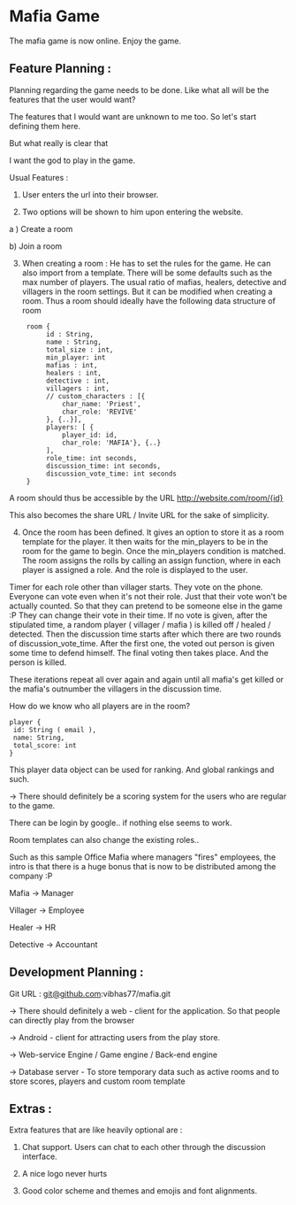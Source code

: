 # Mafia Game
The mafia game is now online. Enjoy the game.

## Feature Planning :

Planning regarding the game needs to be done. Like what all will be the features that the user would want?

The features that I would want are unknown to me too. So let's start defining them here.

But what really is clear that

I want the god to play in the game.

Usual Features :

1) User enters the url into their browser.

2) Two options will be shown to him upon entering the website.

a ) Create a room

b) Join a room

3) When creating a room : He has to set the rules for the game. He can also import from a template. There will be some defaults such as the max number of players. The usual ratio of mafias, healers, detective and villagers in the room settings. But it can be modified when creating a room. Thus a room should ideally have the following data structure of room

        room {
             id : String,
             name : String,
             total_size : int,
             min_player: int
             mafias : int,
             healers : int,
             detective : int,
             villagers : int,
             // custom_characters : [{
                 char_name: 'Priest',
                 char_role: 'REVIVE'
             }, {..}],
             players: [ {
                 player_id: id,
                 char_role: 'MAFIA'}, {..}
             ],
             role_time: int seconds,
             discussion_time: int seconds,
             discussion_vote_time: int seconds
        }

A room should thus be accessible by the URL http://website.com/room/{id}

This also becomes the share URL / Invite URL for the sake of simplicity.


4) Once the room has been defined. It gives an option to store it as a room template for the player. It then waits for the min_players to be in the room for the game to begin. Once the min_players condition is matched. The room assigns the rolls by calling an assign function, where in each player is assigned a role. And the role is displayed to the user.

Timer for each role other than villager starts. They vote on the phone.
Everyone can vote even when it's not their role. Just that their vote won't be actually counted. So that they can pretend to be someone else in the game :P
They can change their vote in their time. If no vote is given, after the stipulated time, a random player ( villager / mafia ) is killed off / healed / detected.
Then the discussion time starts after which there are two rounds of discussion_vote_time. After the first one, the voted out person is given some time to defend himself.
The final voting then takes place. And the person is killed.

These iterations repeat all over again and again until all mafia's get killed or the mafia's outnumber the villagers in the discussion time.

How do we know who all players are in the room?

    player {
     id: String ( email ),
     name: String,
     total_score: int
    }  

This player data object can be used for ranking. And global rankings and such.

-> There should definitely be a scoring system for the users who are regular to the game.

There can be login by google.. if nothing else seems to work.

Room templates can also change the existing roles..

Such as this sample Office Mafia where managers "fires" employees, the intro is that there is a huge bonus that is now to be distributed among the company :P

Mafia -> Manager

Villager -> Employee

Healer -> HR

Detective -> Accountant

## Development Planning :

Git URL : git@github.com:vibhas77/mafia.git

-> There should definitely a web - client for the application. So that people can directly play from the browser

-> Android - client for attracting users from the play store.

-> Web-service Engine / Game engine / Back-end engine

-> Database server - To store temporary data such as active rooms and to store scores, players and custom room template

## Extras :

Extra features that are like heavily optional are :

1) Chat support. Users can chat to each other through the discussion interface.

2) A nice logo never hurts

3) Good color scheme and themes and emojis and font alignments.
